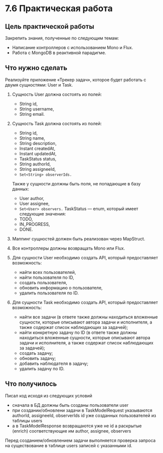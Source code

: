 # 7.6 Практическая работа
## Цель практической работы
Закрепить знания, полученные по следующим темам:
- Написание контроллеров с использованием Mono и Flux.
- Работа с MongoDB в реактивной парадигме.

## Что нужно сделать
Реализуйте приложение «Трекер задач», которое будет работать с двумя сущностями: User и Task.

1. Сущность User должна состоять из полей:
    - String id,
    - String username,
    - String email.

2. Сущность Task должна состоять из полей:
   - String id,
   - String name,
   - String description,
   - Instant createdAt,
   - Instant updatedAt,
   - TaskStatus status,
   - String authorId,
   - String assigneeId,
   - ``Set<String> observerIds.``
   
   Также у сущности должны быть поля, не попадающие в базу данных:

   - User author,
   - User assignee,
   - ``Set<User> observers.``
   TaskStatus — enum, который имеет следующие значения:
   - TODO,
   - IN_PROGRESS,
   - DONE.
3. Маппинг сущностей должен быть реализован через MapStruct.

4. Все контроллеры должны возвращать Mono или Flux.

5. Для сущности User необходимо создать API, который предоставляет возможность:
   - найти всех пользователей,
   - найти пользователя по ID,
   - создать пользователя,
   - обновить информацию о пользователе,
   - удалить пользователя по ID.
6. Для сущности Task необходимо создать API, который предоставляет возможность:
   - найти все задачи (в ответе также должны находиться вложенные сущности, которые описывают автора задачи и исполнителя, а также содержат список наблюдающих за задачей);
   - найти конкретную задачу по ID (в ответе также должны находиться вложенные сущности, которые описывают автора задачи и исполнителя, а также содержат список наблюдающих за задачей);
   - создать задачу;
   - обновить задачу;
   - добавить наблюдателя в задачу;
   - удалить задачу по ID.

## Что получилось
Писал код исходя из следующих условий
- сначала в БД должны быть созданы пользователи user
- при создании/обновлени задачи в TaskModelRequest указываются authorId, assigneeId, observerIds id уже созданных пользователей из таблицы users 
- а в TaskModelResponse возвращаются уже не id а раскрытые (enrich) соответствующие им author, assignee, observers

Перед созданием/обновлением задачи выполняется проверка запроса на существование в таблице users записей c указанными id.